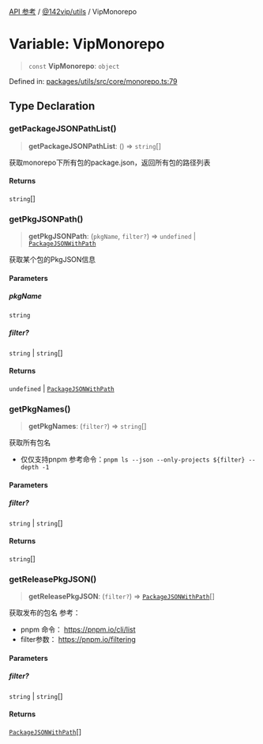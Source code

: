 [API 参考](../wiki/Home) / [@142vip/utils](../wiki/@142vip.utils) / VipMonorepo

# Variable: VipMonorepo

> `const` **VipMonorepo**: `object`

Defined in: [packages/utils/src/core/monorepo.ts:79](https://github.com/142vip/core-x/blob/15d5bc9ef4bece78c0e60bdf074a2d245f625100/packages/utils/src/core/monorepo.ts#L79)

## Type Declaration

### getPackageJSONPathList()

> **getPackageJSONPathList**: () => `string`\[]

获取monorepo下所有包的package.json，返回所有包的路径列表

#### Returns

`string`\[]

### getPkgJSONPath()

> **getPkgJSONPath**: (`pkgName`, `filter?`) => `undefined` | [`PackageJSONWithPath`](../wiki/@142vip.utils.Interface.PackageJSONWithPath)

获取某个包的PkgJSON信息

#### Parameters

##### pkgName

`string`

##### filter?

`string` | `string`\[]

#### Returns

`undefined` | [`PackageJSONWithPath`](../wiki/@142vip.utils.Interface.PackageJSONWithPath)

### getPkgNames()

> **getPkgNames**: (`filter?`) => `string`\[]

获取所有包名

* 仅仅支持pnpm
  参考命令：`pnpm ls --json --only-projects ${filter} --depth -1`

#### Parameters

##### filter?

`string` | `string`\[]

#### Returns

`string`\[]

### getReleasePkgJSON()

> **getReleasePkgJSON**: (`filter?`) => [`PackageJSONWithPath`](../wiki/@142vip.utils.Interface.PackageJSONWithPath)\[]

获取发布的包名
参考：

* pnpm 命令： https://pnpm.io/cli/list
* filter参数： https://pnpm.io/filtering

#### Parameters

##### filter?

`string` | `string`\[]

#### Returns

[`PackageJSONWithPath`](../wiki/@142vip.utils.Interface.PackageJSONWithPath)\[]
